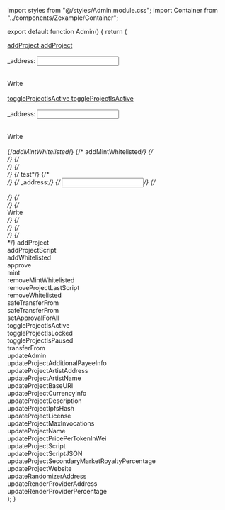import styles from "@/styles/Admin.module.css";
import Container from "../components/Zexample/Container";

export default function Admin() {
  return (
    <Container>
      <div>
        <a id="hide1" href="#hide1" className={styles.hide}>
          addProject
        </a>
        <a id="show1" href="#show1" className={styles.show}>
          addProject
        </a>
        <div className={styles.details}>
          <br />
          <form>
            <label htmlFor="_address">_address:</label>
            <input type="text" id="_address" name="_address" />
          </form>
          <br />
          <div className={styles.writeButton}>Write</div>
        </div>
        <br />
      </div>
      <div>
        <a id="hide1" href="#hide1" className={styles.hide}>
          toggleProjectIsActive
        </a>
        <a id="show1" href="#show1" className={styles.show}>
          toggleProjectIsActive
        </a>
        <div className={styles.details}>
          <br />
          <form>
            <label htmlFor="_address">_address:</label>
            <input type="text" id="_address" name="_address" />
          </form>
          <br />
          <div className={styles.writeButton}>Write</div>
        </div>
        <br />
      </div>
      {/*<a className={styles.methodName}>addMintWhitelisted</a>*/}
      {/*  <a className={styles.show}>addMintWhitelisted</a>*/}
      {/*<br />*/}
      {/*<br />*/}
      {/*<div className={styles.write}>*/}
      {/*    test*/}
      {/*  <form>*/}
      {/*    <label htmlFor="_address">_address:</label>*/}
      {/*    <input type="text" id="_address" name="_address" />*/}
      {/*  </form>*/}
      {/*  <br />*/}
      {/*  <div className={styles.writeButton}>Write</div>*/}
      {/*</div>*/}
      {/*<br />*/}
      {/*<br />*/}
      addProject
      <br />
      addProjectScript
      <br />
      addWhitelisted
      <br />
      approve
      <br />
      mint
      <br />
      removeMintWhitelisted
      <br />
      removeProjectLastScript
      <br />
      removeWhitelisted
      <br />
      safeTransferFrom
      <br />
      safeTransferFrom
      <br />
      setApprovalForAll
      <br />
      toggleProjectIsActive
      <br />
      toggleProjectIsLocked
      <br />
      toggleProjectIsPaused
      <br />
      transferFrom
      <br />
      updateAdmin
      <br />
      updateProjectAdditionalPayeeInfo
      <br />
      updateProjectArtistAddress
      <br />
      updateProjectArtistName
      <br />
      updateProjectBaseURI
      <br />
      updateProjectCurrencyInfo
      <br />
      updateProjectDescription
      <br />
      updateProjectIpfsHash
      <br />
      updateProjectLicense
      <br />
      updateProjectMaxInvocations
      <br />
      updateProjectName
      <br />
      updateProjectPricePerTokenInWei
      <br />
      updateProjectScript
      <br />
      updateProjectScriptJSON
      <br />
      updateProjectSecondaryMarketRoyaltyPercentage
      <br />
      updateProjectWebsite
      <br />
      updateRandomizerAddress
      <br />
      updateRenderProviderAddress
      <br />
      updateRenderProviderPercentage
      <br />
    </Container>
  );
}
